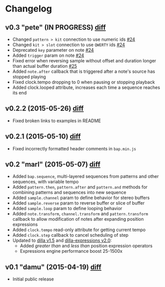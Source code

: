 # Changelog

## v0.3 "pete" (IN PROGRESS) [diff](https://github.com/adamrenklint/bap/compare/v0.2.2...v0.3.0)

- Changed ```pattern > kit``` connection to use numeric ids [#24](https://github.com/adamrenklint/bap/issues/24)
- Changed ```kit > slot``` connection to use ```QWERTY``` ids [#24](https://github.com/adamrenklint/bap/issues/24)
- Deprecated ```key``` parameter on note [#24](https://github.com/adamrenklint/bap/issues/24)
- Added ```trigger``` param on note [#24](https://github.com/adamrenklint/bap/issues/24)
- Fixed error when reversing sample without offset and duration longer than actual buffer duration [#25](https://github.com/adamrenklint/bap/issues/25)
- Added ```note.after``` callback that is triggered after a note's source has stopped playing
- Fixed clock.tempo dropping to 0 when pausing or stopping playback
- Added clock.looped attribute, increases each time a sequence reaches its end

## v0.2.2 (2015-05-26) [diff](https://github.com/adamrenklint/bap/compare/v0.2.1...v0.2.2)

- Fixed broken links to examples in README

## v0.2.1 (2015-05-10) [diff](https://github.com/adamrenklint/bap/compare/v0.2.0...v0.2.1)

- Fixed incorrectly formatted header comments in ```bap.min.js```

## v0.2 "marl" (2015-05-07) [diff](https://github.com/adamrenklint/bap/compare/v0.1.0...v0.2.0)

- Added ```bap.sequence```, multi-layered sequences from patterns and other sequences, with variable tempo
- Added ```pattern.then```, ```pattern.after``` and ```pattern.and``` methods for combining patterns and sequences into new sequence
- Added ```sample.channel``` param to define behavior for stereo buffers
- Added ```sample.reverse``` param to reverse buffer or slice of buffer
- Added ```sample.loop``` param to define looping behavior
- Added ```note.transform```, ```channel.transform``` and ```pattern.transform``` callback to allow modification of notes after expanding position expressions
- Added ```clock.tempo``` read-only attribute for getting current tempo
- Added ```clock.step``` callback to cancel scheduling of step
- Updated to [dilla v1.5](https://www.npmjs.com/package/dilla) and [dilla-expressions v2.0](https://www.npmjs.com/package/dilla-expressions):
  - Added *greater than* and *less than* position expression operators
  - Expressions engine performance boost 25-1500x

## v0.1 "damu" (2015-04-19) [diff](https://github.com/adamrenklint/bap/compare/a31c03fd0e95c7cace5615c37db5eebdec877f95...v0.1.0)

- Initial public release
